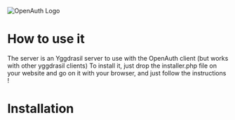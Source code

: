 ![OpenAuth Logo](http://image.noelshack.com/fichiers/2015/20/1431453946-banierreoauth.png)

# How to use it
The server is an Yggdrasil server to use with the OpenAuth client (but works with other yggdrasil clients)
To install it, just drop the installer.php file on your website and go on it with your browser, and just follow the instructions !


# Installation
